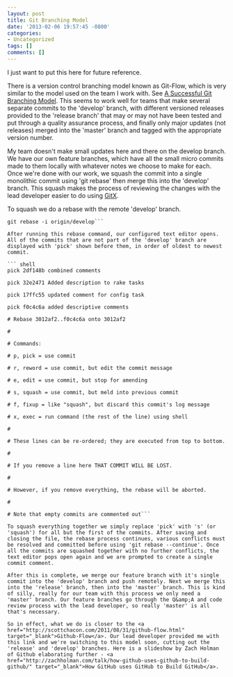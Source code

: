 ```yaml
---
layout: post
title: Git Branching Model
date: '2013-02-06 19:57:45 -0800'
categories:
- Uncategorized
tags: []
comments: []
---
```

I just want to put this here for future reference.

There is a version control branching model known as Git-Flow, which is very similar to the model used on the team I work with. See <a href="http://nvie.com/posts/a-successful-git-branching-model/" target="_blank">A Successful Git Branching Model</a>. This seems to work well for teams that make several separate commits to the 'develop' branch, with different versioned releases provided to the 'release branch' that may or may not have been tested and put through a quality assurance process, and finally only major updates (not releases) merged into the 'master' branch and tagged with the appropriate version number.

My team doesn't make small updates here and there on the develop branch. We have our own feature branches, which have all the small micro commits made to them locally with whatever notes we choose to make for each. Once we're done with our work, we squash the commit into a single monolithic commit using 'git rebase' then merge this into the 'develop' branch. This squash makes the process of reviewing the changes with the lead developer easier to do using <a href="http://gitx.frim.nl/" target="_blank">GitX</a>.

To squash we do a rebase with the remote 'develop' branch.

``` shell
git rebase -i origin/develop```

After running this rebase command, our configured text editor opens. All of the commits that are not part of the 'develop' branch are displayed with 'pick' shown before them, in order of oldest to newest commit.

``` shell
pick 2df148b combined comments

pick 32e2471 Added description to rake tasks

pick 17ffc55 updated comment for config task

pick f0c4c6a added descriptive comments

# Rebase 3012af2..f0c4c6a onto 3012af2

#

# Commands:

# p, pick = use commit

# r, reword = use commit, but edit the commit message

# e, edit = use commit, but stop for amending

# s, squash = use commit, but meld into previous commit

# f, fixup = like "squash", but discard this commit's log message

# x, exec = run command (the rest of the line) using shell

#

# These lines can be re-ordered; they are executed from top to bottom.

#

# If you remove a line here THAT COMMIT WILL BE LOST.

#

# However, if you remove everything, the rebase will be aborted.

#

# Note that empty commits are commented out```

To squash everything together we simply replace 'pick' with 's' (or 'squash') for all but the first of the commits. After saving and closing the file, the rebase process continues, various conflicts must be resolved and committed before using 'git rebase --continue'. Once all the commits are squashed together with no further conflicts, the text editor pops open again and we are prompted to create a single commit comment.

After this is complete, we merge our feature branch with it's single commit into the 'develop' branch and push remotely. Next we merge this into the 'release' branch, then into the 'master' branch. This is kind of silly, really for our team with this process we only need a 'master' branch. Our feature branches go through the Q&amp;A and code review process with the lead developer, so really 'master' is all that's necessary.

So in effect, what we do is closer to the <a href="http://scottchacon.com/2011/08/31/github-flow.html" target="_blank">Github-Flow</a>. Our lead developer provided me with this link and we're switching to this model soon, cutting out the 'release' and 'develop' branches. Here is a slideshow by Zach Holman of Github elaborating further - <a href="http://zachholman.com/talk/how-github-uses-github-to-build-github/" target="_blank">How GitHub uses GitHub to Build GitHub</a>.

